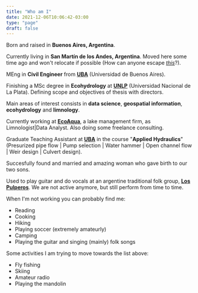 ```yaml
---
title: "Who am I"
date: 2021-12-06T10:06:42-03:00
type: "page"
draft: false
---
```


Born and raised in **Buenos Aires, Argentina**. 

Currently living in **San Martín de los Andes, Argentina**. Moved here some time ago and won't relocate if possible (How can anyone escape [*this*][SMAndes]?).

MEng in **Civil Engineer** from [**UBA**][UBA] (Universidad de Buenos Aires).

Finishing a MSc degree in **Ecohydrology** at [**UNLP**][UNLP] (Universidad Nacional de La Plata). Defining scope and objectives of thesis with directors.

Main areas of interest consists in **data science**, **geospatial information**, **ecohydrology** and **limnology**.

Currently working at [**EcoAqua**][ECOAQUA], a lake management firm, as Limnologist|Data Analyst. Also doing some freelance consulting.

Graduate Teaching Assistant at [**UBA**][UBA] in the course "**Applied Hydraulics**" (Presurized pipe flow | Pump selection | Water hammer | Open channel flow | Weir design | Culvert design).

Succesfully found and married and amazing woman who gave birth to our two sons.

Used to play guitar and do vocals at an argentine traditional folk group, [**Los Pulperos**][SPOTIFY]. We are not active anymore, but still perform from time to time.

When I'm not working you can probably find me: 

+ Reading
+ Cooking
+ Hiking
+ Playing soccer (extremely amateurly)
+ Camping
+ Playing the guitar and singing (mainly) folk songs

Some activities I am trying to move towards the list above:

+ Fly fishing
+ Skiing
+ Amateur radio
+ Playing the mandolin


[UBA]: http://www.fi.uba.ar/
[UNLP]: https://unlp.edu.ar/
[ECOAQUA]: https://www.ecoaqua.com.ar
[SPOTIFY]: https://open.spotify.com/artist/3F3p5QYtREwN6bnOfRm4Fz?si=mqwcNBhWTjubZSkzCCQllQ
[SMAndes]: /files/smandes.jpg 